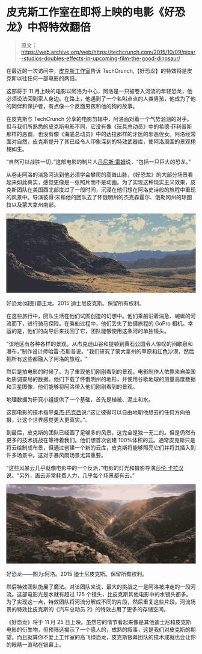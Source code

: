 # 皮克斯工作室在即将上映的电影《好恐龙》中将特效翻倍

> 原文：<https://web.archive.org/web/https://techcrunch.com/2015/10/09/pixar-studios-doubles-effects-in-upcoming-film-the-good-dinosaur/>

在最近的一次访问中，[皮克斯工作室](https://web.archive.org/web/20230403222901/http://www.pixar.com/)告诉 TechCrunch,【好恐龙】的特效将是皮克斯以往任何一部电影的两倍。

这部将于 11 月上映的电影以阿洛为中心，阿洛是一只被卷入河流的年轻恐龙，他必须设法回到家人身边。在路上，他遇到了一个名叫点点的人类男孩，他成为了他的同伴和保护者，有点像一个反面男孩和他的狗的故事。

在皮克斯与 TechCrunch 分享的电影剪辑中，阿洛面对着一个气势汹汹的对手。但与我们所熟悉的皮克斯电影不同，它没有像《玩具总动员》中的希德·菲利普斯那样的恶霸，也没有像《海底总动员》中的达拉那样的牙医的邪恶侄女。阿洛经常面对自然，皮克斯提升了其已经令人印象深刻的特效武器库，使阿洛周围的景观栩栩如生。

“自然可以战胜一切，”这部电影的制片人[丹尼斯·雷姆](https://web.archive.org/web/20230403222901/http://pixar.wikia.com/wiki/Denise_Ream)说，“包括一只巨大的恐龙。”

从卷走阿洛的湍急河流到他必须学会攀爬的高耸山脉，《好恐龙》的大部分场景看起来如此真实，感觉更像是一张照片而不是动画。为了实现这种现实主义效果，皮克斯团队在美国西北部度过了一段时间，沉浸在他们想在阿洛史诗般的旅程中重现的风景中。导演彼得·宋和他的团队去了怀俄明州的杰克森霍尔、俄勒冈州的琼图拉以及蒙大拿州南部。

![THE GOOD DINOSAUR (Pictured) The T-Rexes. ©2015 Disney•Pixar. All Rights Reserved.](img/3b857ba8b6021d232539b05785b64bd9.png)

好恐龙(如图)霸王龙。2015 迪士尼皮克斯。保留所有权利。

在这些旅行中，团队生活在他们试图创造的幻想中。他们乘船沿着湍急、蜿蜒的河流而下，进行骑马探险。在乘船过程中，他们丢失了拍摄旅程的 GoPro 相机。幸运的是，他们的向导后来找回了它，团队能够使用这条河的单独镜头。

“该地区有各种各样的景观，从杰克逊山谷和提顿到黄石公园令人惊叹的间歇泉和瀑布，”制作设计师哈雷·杰斯普说。"我们研究了蒙大拿州的草原和红色沙漠，然后把所有这些都融入了阿洛的旅程。"

然后是拍电影的时候了。为了重现他们刚刚看到的景观，电影制作人依靠来自美国地质调查局的数据。他们下载了怀俄明州的地形，并使用谷歌地球的测量高度数据和卫星图像，他们能够将阿洛带入他们刚刚看到的景观。

地理数据为研究小组提供了一个基础，首先是植被、泥土和水。

这部电影的技术指导[桑杰·巴克西](https://web.archive.org/web/20230403222901/http://www.imdb.com/name/nm1750036/)说:“这让彼得可以自由地朝他想去的任何方向拍摄，让这个世界感觉更大更真实。”。

到最后，皮克斯的团队已经画了足够多的风景，这完全是独一无二的。但是仍然有更多的技术挑战在等待着我们。他们想首次创建 100%体积的云。通常皮克斯只是将云绘制成布景，但通过创建一个新的云库，皮克斯将能够照亮它们并将其插入到许多场景中。这对于暴风雨场景尤其重要。

“这些风暴云几乎就像电影中的一个反派，”电影的灯光和摄影导演[莎伦·卡拉汉](https://web.archive.org/web/20230403222901/http://www.imdb.com/name/nm0129269/)说。“另外，画云非常耗费人力，几乎每个场景都有云。”

![THE GOOD DINOSAUR - Pictured: Arlo. ©2015 Disney•Pixar. All Rights Reserved.](img/2a59a22feda48f68afef1670f740c24a.png)

好恐龙——图为:阿洛。2015 迪士尼皮克斯。保留所有权利。

然后特效团队施展了魔法。对该团队来说，最大的挑战之一是阿洛被冲走的一段河流。这部电影光是水就有超过 125 个镜头，比皮克斯其他电影中的水镜头都多。为了实现这一点，特效团队将河流分解成不同的片段，然后重复这些片段。河流场景的特效比皮克斯的《汽车总动员 2》的特效占用了更多的存储空间。

《好恐龙》将于 11 月 25 日上映。虽然它的情节看起来像是其他迪士尼和皮克斯电影的衍生物，但预筛选揭示了一个感人的，成熟的叙事，这是我们对皮克斯的期望。而且就算你不爱上工作室的高飞绿恐龙，皮克斯银幕团队的技术成就也会让你的眼睛一直粘在银幕上。
